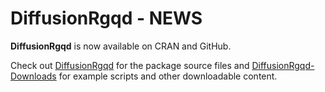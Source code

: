 # DiffusionRgqd - NEWS
__DiffusionRgqd__ is now available on CRAN and GitHub.

Check out [DiffusionRgqd](https://github.com/eta21/DiffusionRgqd) for the package source files and [DiffusionRgqd-Downloads](https://github.com/eta21/DiffusionRgqd-Downloads) for example scripts and other downloadable content. 